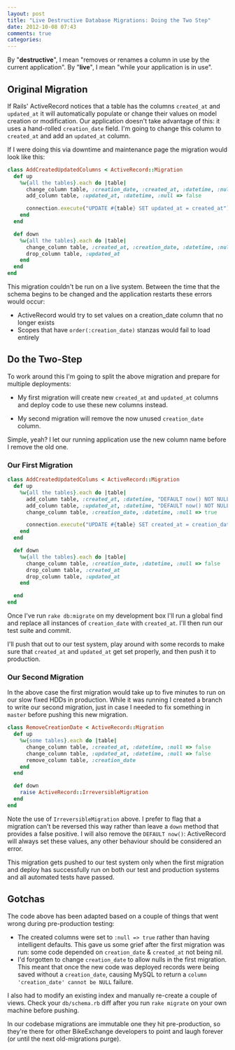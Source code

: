```yaml
---
layout: post
title: "Live Destructive Database Migrations: Doing the Two Step"
date: 2012-10-08 07:43
comments: true
categories:
---
```


By "**destructive**", I mean "removes or renames a column in use by the current application". By "**live**", I mean "while your application is in use".

## Original Migration

If Rails' ActiveRecord notices that a table has the columns `created_at` and `updated_at` it will automatically populate or change their values on model creation or modification. Our application doesn't take advantage of this: it uses a hand-rolled `creation_date` field. I'm going to change this column to `created_at` and add an `updated_at` column.

If I were doing this via downtime and maintenance page the migration would look like this:

```ruby
class AddCreatedUpdatedColumns < ActiveRecord::Migration
  def up
    %w{all the tables}.each do |table|
      change_column table, :creation_date, :created_at, :datetime, :null => false
      add_column table, :updated_at, :datetime, :null => false

      connection.execute("UPDATE #{table} SET updated_at = created_at")
    end
  end

  def down
    %w{all the tables}.each do |table|
      change_column table, :created_at, :creation_date, :datetime, :null => false
      drop_column table, :updated_at
    end
  end
end
```

This migration couldn't be run on a live system. Between the time that the schema begins to be changed and the application restarts these errors would occur:

  * ActiveRecord would try to set values on a creation_date column that no longer exists
  * Scopes that have `order(:creation_date)` stanzas would fail to load entirely

## Do the Two-Step

To work around this I'm going to split the above migration and prepare for multiple deployments:

  * My first migration will create new `created_at` and `updated_at` columns and deploy code to use these new columns instead.

  * My second migration will remove the now unused `creation_date` column.

Simple, yeah? I let our running application use the new column name before I remove the old one.

### Our First Migration

```ruby
class AddCreatedUpdatedColums < ActiveRecord::Migration
  def up
    %w{all the tables}.each do |table|
      add_column table, :created_at, :datetime, "DEFAULT now() NOT NULL"
      add_column table, :updated_at, :datetime, "DEFAULT now() NOT NULL"
      change_column table, :creation_date, :datetime, :null => true

      connection.execute("UPDATE #{table} SET created_at = creation_date, updated_at = creation_date")
    end
  end

  def down
    %w{all the tables}.each do |table|
      change_column table, :creation_date, :datetime, :null => false
      drop_column table, :created_at
      drop_column table, :updated_at
    end

  end
end
```

Once I've run `rake db:migrate`  on my development box I'll run a global find and replace all instances of `creation_date` with `created_at`. I'll then run our test suite and commit.

I'll push that out to our test system, play around with some records to make sure that `created_at` and `updated_at` get set properly, and then push it to production.

### Our Second Migration

In the above case the first migration would take up to five minutes to run on our slow fixed HDDs in production. While it was running I created a branch to write our second migration, just in case I needed to fix something in `master` before pushing this new migration.

```ruby
class RemoveCreationDate < ActiveRecord::Migration
  def up
    %w{some tables}.each do |table|
      change_column table, :created_at, :datetime, :null => false
      change_column table, :updated_at, :datetime, :null => false
      remove_column table, :creation_date
    end
  end

  def down
    raise ActiveRecord::IrreversibleMigration
  end
end
```

Note the use of `IrreversibleMigration` above. I prefer to flag that a migration can't be reversed this way rather than leave a `down` method that provides a false positive. I will also remove the `DEFAULT now()`: ActiveRecord will always set these values, any other behaviour should be considered an error.

This migration gets pushed to our test system only when the first migration and deploy has successfully run on both our test and production systems and all automated tests have passed.

## Gotchas

The code above has been adapted based on a couple of things that went wrong during pre-production testing:

  * The created columns were set to `:null => true` rather than having intelligent defaults. This gave us some grief after the first migration was run: some code depended on `creation_date` & `created_at` not being nil.
  * I'd forgotten to change `creation_date` to allow nulls in the first migration. This meant that once the new code was deployed records were being saved without a `creation_date`, causing MySQL to return a `column 'creation_date' cannot be NULL` failure.

I also had to modify an existing index and manually re-create a couple of views. Check your `db/schema.rb` diff after you run `rake migrate` on your own machine before pushing.

In our codebase migrations are immutable one they hit pre-production, so they're there for other BikeExchange developers to point and laugh forever (or until the next old-migrations purge).
